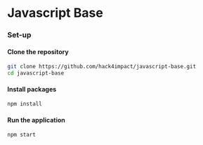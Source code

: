 # Javascript Base

### Set-up
#### Clone the repository
```sh
git clone https://github.com/hack4impact/javascript-base.git
cd javascript-base
```

#### Install packages
```sh
npm install
```

#### Run the application
```
npm start
```